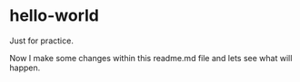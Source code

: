 # hello-world
Just for practice.

Now I make some changes within this readme.md file
and lets see what will happen.

